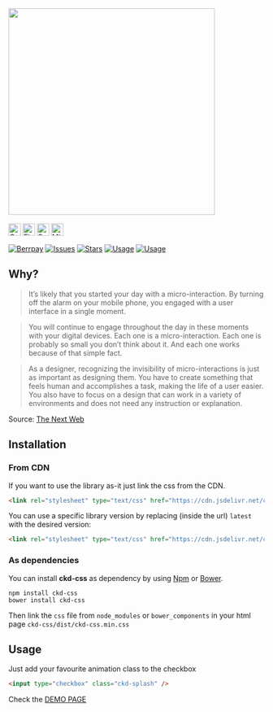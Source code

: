 <img width="406px" src="https://cloud.githubusercontent.com/assets/10454741/18340843/8a8b0e18-75a7-11e6-99f2-e8f805070c33.jpg">
<br/><br/>
<img width="24px" alt="Google Chrome" src="https://cdn.rawgit.com/alrra/browser-logos/master/chrome/chrome_48x48.png">
<img width="24px" alt="Firefox" src="https://cdn.rawgit.com/alrra/browser-logos/master/firefox/firefox_48x48.png">
<img width="24px" alt="Safari" src="https://cdn.rawgit.com/alrra/browser-logos/master/safari/safari_48x48.png" title="💩">
<img width="24px" alt="Microsoft Edge" src="https://cdn.rawgit.com/alrra/browser-logos/master/edge/edge_48x48.png" title="💩">&nbsp;&nbsp;&nbsp;&nbsp;&nbsp;

<a href="https://travis-ci.org/equinusocio/ckdcss"><img alt="Berrpay" src="https://travis-ci.org/equinusocio/ckdcss.svg?branch=master"></a>
<a href="http://packagequality.com/#?package=ckd-css"><img alt="Issues" src="http://npm.packagequality.com/shield/ckd-css.svg?colorB=80d4cd&style=flat-square"></a>
<a href="https://github.com/equinusocio/ckdcss/stargazers"><img alt="Stars" src="https://img.shields.io/github/stars/equinusocio/ckdcss.svg?colorB=80d4cd&style=flat-square"></a>
<a href="https://github.com/equinusocio/ckdcss/issues"><img alt="Usage" src="https://img.shields.io/github/issues/equinusocio/ckdcss.svg?colorB=80d4cd&style=flat-square"></a>
<a href="https://beerpay.io/equinusocio/ckdcss"><img alt="Usage" src="https://beerpay.io/equinusocio/ckdcss/badge.svg?style=flat-square"></a>


## Why?

> It’s likely that you started your day with a micro-interaction. By turning off the alarm on your mobile phone, you engaged with a user interface in a single moment.

> You will continue to engage throughout the day in these moments with your digital devices. Each one is a micro-interaction. Each one is probably so small you don’t think about it. And each one works because of that simple fact.

> As a designer, recognizing the invisibility of micro-interactions is just as important as designing them. You have to create something that feels human and accomplishes a task, making the life of a user easier. You also have to focus on a design that can work in a variety of environments and does not need any instruction or explanation.


Source: [The Next Web](http://thenextweb.com/dd/2015/08/17/why-micro-interactions-are-the-secret-to-great-design/)

## Installation

### From CDN

If you want to use the library as-it just link the css from the CDN.

```html
<link rel="stylesheet" type="text/css" href="https://cdn.jsdelivr.net/ckd-css/latest/ckd-css.min.css">
```

You can use a specific library version by replacing (inside the url) `latest` with the desired version:

```html
<link rel="stylesheet" type="text/css" href="https://cdn.jsdelivr.net/ckd-css/1.2.0/ckd-css.min.css">
```

### As dependencies
You can install **ckd-css** as dependency by using [Npm](https://www.npmjs.com/package/ckd-css) or [Bower](https://bower.io).

```
npm install ckd-css
bower install ckd-css
```

Then link the `css` file from `node_modules` or `bower_components` in your html page `ckd-css/dist/ckd-css.min.css`


## Usage

Just add your favourite animation class to the checkbox
```html
<input type="checkbox" class="ckd-splash" />
```

Check the [DEMO PAGE](http://equinusocio.github.io/ckdcss )
